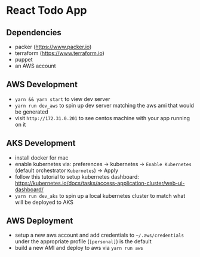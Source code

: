  # React Todo App

 ##  Dependencies
 - packer (https://www.packer.io)
 - terraform (https://www.terraform.io)
 - puppet
 - an AWS account

 ## AWS Development
 - `yarn && yarn start` to view dev server
 - `yarn run dev_aws` to spin up dev server matching the aws ami that would be generated
 - visit `http://172.31.0.201` to see centos machine with your app running on it

 ## AKS Development
 - install docker for mac
 - enable kubernetes via: preferences -> kubernetes -> `Enable Kubernetes` (default orchestrator `Kubernetes`) -> Apply
 - follow this tutorial to setup kubernetes dashboard: https://kubernetes.io/docs/tasks/access-application-cluster/web-ui-dashboard/
 - `yarn run dev_aks` to spin up a local kubernetes cluster to match what will be deployed to AKS
 
 ## AWS Deployment
  - setup a new aws account and add credentials to `~/.aws/credentials` under the appropriate profile (`[personal]`) is the default
  - build a new AMI and deploy to aws via `yarn run aws`
